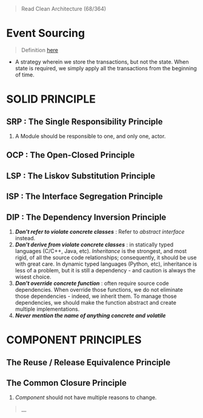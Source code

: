 > Read Clean Architecture (68/364)
# Event Sourcing
> Definition [here](https://martinfowler.com/eaaDev/EventSourcing.html)
- A strategy wherein we store the transactions, but not the state. When state is required, we simply apply all the transactions from the beginning of time.

# SOLID PRINCIPLE

## SRP : The Single Responsibility Principle

1. A Module should be responsible to one, and only one, actor.

## OCP : The Open-Closed Principle

## LSP : The Liskov Substitution Principle

## ISP : The Interface Segregation Principle

## DIP : The Dependency Inversion Principle

1. _**Don't refer to violate concrete classes**_ : Refer to _abstract interface_ instead. 
2. _**Don't derive from violate concrete classes**_ : in statically typed languages (C/C++, Java, etc). _Inheritance_ is the strongest, and most rigid, of all the source code relationships; consequently,  it should be use with great care. In dynamic typed languages (Python, etc), inheritance is less of a problem, but it is still a dependency - and caution is always the wisest choice.
3. _**Don't override concrete function**_ : often require source code dependencies. When override those functions, we do not eliminate those dependencies - indeed, we inherit them. To manage those dependencies, we should make the function abstract and create multiple implementations. 
4. _**Never mention the name of anything concrete and volatile**_ 

# COMPONENT PRINCIPLES 
## The Reuse / Release Equivalence Principle 
## The Common Closure Principle 
1. _Component_  should not have multiple reasons to change.

> __
<!--stackedit_data:
eyJoaXN0b3J5IjpbLTU1NjMxMjY3MywxNzE5NTk4MjM3LDE3OT
QyMDk3NDcsMTM3Mjg2NDM2MiwtMTExMjk5NDgzMSw1ODA1Njcx
MiwtMTA1NTU3ODU0MCwxNzUyMzI0NTI5LDIxMTA5NDUyNjVdfQ
==
-->